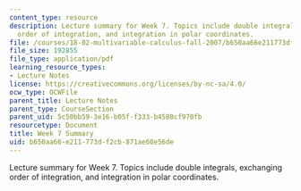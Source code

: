 ```yaml
---
content_type: resource
description: Lecture summary for Week 7. Topics include double integrals, exchanging
  order of integration, and integration in polar coordinates.
file: /courses/18-02-multivariable-calculus-fall-2007/b650aa66e211773df2cb871ae60e56de_lec_week7.pdf
file_size: 192855
file_type: application/pdf
learning_resource_types:
- Lecture Notes
license: https://creativecommons.org/licenses/by-nc-sa/4.0/
ocw_type: OCWFile
parent_title: Lecture Notes
parent_type: CourseSection
parent_uid: 5c50bb59-3e16-b05f-f333-b4588cf970fb
resourcetype: Document
title: Week 7 Summary
uid: b650aa66-e211-773d-f2cb-871ae60e56de
---
```

Lecture summary for Week 7. Topics include double integrals, exchanging order of integration, and integration in polar coordinates.